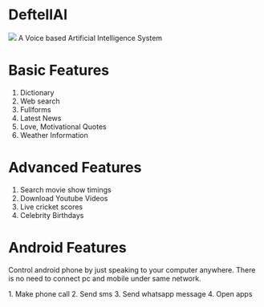 # DeftellAI
<img src="http://deftellai.daxeelsoni.in/banner.jpg">
A Voice based Artificial Intelligence System

# Basic Features
1. Dictionary
2. Web search
3. Fullforms
4. Latest News
5. Love, Motivational Quotes 
6. Weather Information

# Advanced Features
1. Search movie show timings
2. Download Youtube Videos
3. Live cricket scores
4. Celebrity Birthdays 

# Android Features
<p>Control android phone by just speaking to your computer anywhere. There is no need to connect pc and mobile under same network.</p>
1. Make phone call
2. Send sms
3. Send whatsapp message
4. Open apps
